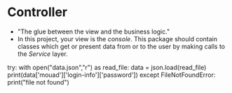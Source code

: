 # Controller
* "The glue between the view and the business logic."
* In this project, your view is the *console*. This package should contain classes which get or present data from or to the user by making calls to the *Service* layer.



try:
    with open("data.json","r") as read_file:
        data = json.load(read_file)
        print(data['mouad']['login-info']['password'])
except FileNotFoundError:
    print("file not found")

